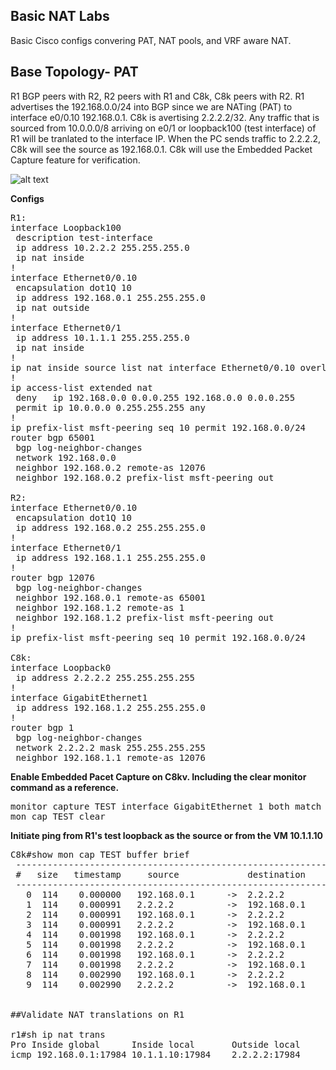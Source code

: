 ## Basic NAT Labs
Basic Cisco configs convering PAT, NAT pools, and VRF aware NAT. 

## Base Topology- PAT
R1 BGP peers with R2, R2 peers with R1 and C8k, C8k peers with R2. R1 advertises the 192.168.0.0/24 into BGP since we are NATing (PAT) to interface e0/0.10 192.168.0.1. C8k is avertising 2.2.2.2/32. Any traffic that is sourced from 10.0.0.0/8 arriving on e0/1 or loopback100 (test interface) of R1 will be tranlated to the interface IP. When the PC sends traffic to 2.2.2.2, C8k will see the source as 192.168.0.1. C8k will use the Embedded Packet Capture feature for verification.

![alt text](https://github.com/jwrightazure/lab/blob/master/NAT-basic/PAT-topo.drawio.png)

**Configs**<br/>
<pre lang="...">
R1:
interface Loopback100
 description test-interface
 ip address 10.2.2.2 255.255.255.0
 ip nat inside
!
interface Ethernet0/0.10
 encapsulation dot1Q 10
 ip address 192.168.0.1 255.255.255.0
 ip nat outside
!
interface Ethernet0/1
 ip address 10.1.1.1 255.255.255.0
 ip nat inside
!
ip nat inside source list nat interface Ethernet0/0.10 overload
!
ip access-list extended nat
 deny   ip 192.168.0.0 0.0.0.255 192.168.0.0 0.0.0.255
 permit ip 10.0.0.0 0.255.255.255 any
!
ip prefix-list msft-peering seq 10 permit 192.168.0.0/24
router bgp 65001
 bgp log-neighbor-changes
 network 192.168.0.0
 neighbor 192.168.0.2 remote-as 12076
 neighbor 192.168.0.2 prefix-list msft-peering out

R2:
interface Ethernet0/0.10
 encapsulation dot1Q 10
 ip address 192.168.0.2 255.255.255.0
!
interface Ethernet0/1
 ip address 192.168.1.1 255.255.255.0
!
router bgp 12076
 bgp log-neighbor-changes
 neighbor 192.168.0.1 remote-as 65001
 neighbor 192.168.1.2 remote-as 1
 neighbor 192.168.1.2 prefix-list msft-peering out
!
ip prefix-list msft-peering seq 10 permit 192.168.0.0/24

C8k:
interface Loopback0
 ip address 2.2.2.2 255.255.255.255
!
interface GigabitEthernet1
 ip address 192.168.1.2 255.255.255.0
!
router bgp 1
 bgp log-neighbor-changes
 network 2.2.2.2 mask 255.255.255.255
 neighbor 192.168.1.1 remote-as 12076
</pre>

**Enable Embedded Pacet Capture on C8kv. Including the clear monitor command as a reference.**
<pre lang="...">
monitor capture TEST interface GigabitEthernet 1 both match any start
mon cap TEST clear
</pre>

**Initiate ping from R1's test loopback as the source or from the VM 10.1.1.10**
<pre lang="...">
C8k#show mon cap TEST buffer brief
 ----------------------------------------------------------------------------
 #   size   timestamp     source             destination      dscp    protocol
 ----------------------------------------------------------------------------
   0  114    0.000000   192.168.0.1      ->  2.2.2.2          0  BE   ICMP
   1  114    0.000991   2.2.2.2          ->  192.168.0.1      0  BE   ICMP
   2  114    0.000991   192.168.0.1      ->  2.2.2.2          0  BE   ICMP
   3  114    0.000991   2.2.2.2          ->  192.168.0.1      0  BE   ICMP
   4  114    0.001998   192.168.0.1      ->  2.2.2.2          0  BE   ICMP
   5  114    0.001998   2.2.2.2          ->  192.168.0.1      0  BE   ICMP
   6  114    0.001998   192.168.0.1      ->  2.2.2.2          0  BE   ICMP
   7  114    0.001998   2.2.2.2          ->  192.168.0.1      0  BE   ICMP
   8  114    0.002990   192.168.0.1      ->  2.2.2.2          0  BE   ICMP
   9  114    0.002990   2.2.2.2          ->  192.168.0.1      0  BE   ICMP


##Validate NAT translations on R1

r1#sh ip nat trans
Pro Inside global      Inside local       Outside local      Outside global
icmp 192.168.0.1:17984 10.1.1.10:17984    2.2.2.2:17984      2.2.2.2:17984
</pre>
